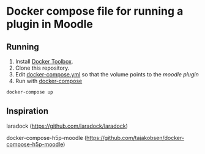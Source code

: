 # Docker compose file for running a plugin in Moodle

## Running

1. Install [Docker Toolbox](https://www.docker.com/products/docker-toolbox).
2. Clone this repository.
3. Edit [docker-compose.yml](https://github.com/MoodleFreak/docker-compose-moodle/blob/131d7e302a34ddb13c79ac3fcc63a093684118b5/docker-compose.yml#L18) so that the volume points to the _moodle plugin_
4. Run with [docker-compose](https://docs.docker.com/compose/)

```bash
docker-compose up
```


## Inspiration

laradock (https://github.com/laradock/laradock)

docker-compose-h5p-moodle (https://github.com/tajakobsen/docker-compose-h5p-moodle)
